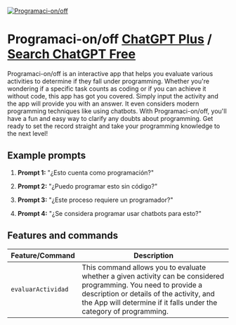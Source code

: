 
[![Programaci-on/off](https://files.oaiusercontent.com/file-sdTMBdYnvGkupk3plalL10Ca?se=2123-10-16T10%3A58%3A17Z&sp=r&sv=2021-08-06&sr=b&rscc=max-age%3D31536000%2C%20immutable&rscd=attachment%3B%20filename%3Db854b3ef-3107-4cf6-b46f-39a63f433722.png&sig=evFFy5QbvXqpDNRXiMkEIZKFm3rwMpBC8Xome7jkgEo%3D)](https://chat.openai.com/g/g-WTcolsvYZ-programaci-on-off)

# Programaci-on/off [ChatGPT Plus](https://chat.openai.com/g/g-WTcolsvYZ-programaci-on-off) / [Search ChatGPT Free](https://gptcall.net/index.html#/?search=Programaci-on%2Foff)

Programaci-on/off is an interactive app that helps you evaluate various activities to determine if they fall under programming. Whether you're wondering if a specific task counts as coding or if you can achieve it without code, this app has got you covered. Simply input the activity and the app will provide you with an answer. It even considers modern programming techniques like using chatbots. With Programaci-on/off, you'll have a fun and easy way to clarify any doubts about programming. Get ready to set the record straight and take your programming knowledge to the next level!

## Example prompts

1. **Prompt 1:** "¿Esto cuenta como programación?"

2. **Prompt 2:** "¿Puedo programar esto sin código?"

3. **Prompt 3:** "¿Este proceso requiere un programador?"

4. **Prompt 4:** "¿Se considera programar usar chatbots para esto?"

## Features and commands

| Feature/Command | Description |
| --- | --- |
| `evaluarActividad` | This command allows you to evaluate whether a given activity can be considered programming. You need to provide a description or details of the activity, and the App will determine if it falls under the category of programming. |


